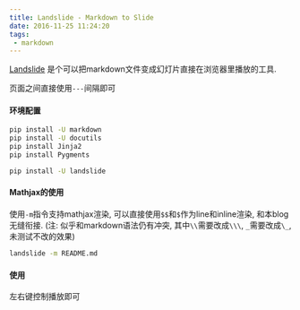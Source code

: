 ```yaml
---
title: Landslide - Markdown to Slide
date: 2016-11-25 11:24:20
tags: 
 - markdown
---
```

[Landslide](https://github.com/adamzap/landslide) 是个可以把markdown文件变成幻灯片直接在浏览器里播放的工具. 

<!--more-->

页面之间直接使用`---`间隔即可

#### 环境配置

```bash
pip install -U markdown
pip install -U docutils
pip install Jinja2
pip install Pygments

pip install -U landslide
```

#### Mathjax的使用
使用`-m`指令支持mathjax渲染, 可以直接使用`$$`和`$`作为line和inline渲染, 和本blog无缝衔接. (注: 似乎和markdown语法仍有冲突, 其中`\\`需要改成`\\\`, `_`需要改成`\_`, 未测试不改的效果)

```bash
landslide -m README.md
```

#### 使用
左右键控制播放即可
